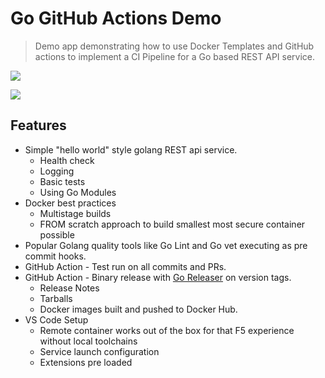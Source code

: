 # Go GitHub Actions Demo

> Demo app demonstrating how to use Docker Templates and GitHub actions to implement a CI Pipeline for a Go based REST API service.

![](https://github.com/metcalfc/myexample/workflows/Test/badge.svg)

![](https://github.com/metcalfc/myexample/workflows/Release/badge.svg)

## Features

* Simple "hello world" style golang REST api service.
  * Health check
  * Logging
  * Basic tests
  * Using Go Modules
* Docker best practices
  * Multistage builds
  * FROM scratch approach to build smallest most secure container possible
* Popular Golang quality tools like Go Lint and Go vet executing as pre commit hooks.
* GitHub Action - Test run on all commits and PRs.
* GitHub Action - Binary release with [Go Releaser](https://goreleaser.com/) on version tags.
  * Release Notes
  * Tarballs
  * Docker images built and pushed to Docker Hub.
* VS Code Setup
  * Remote container works out of the box for that F5 experience without local toolchains
  * Service launch configuration
  * Extensions pre loaded

